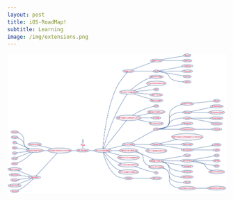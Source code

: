 ```yaml
---
layout: post
title: iOS-RoadMap!
subtitle: Learning
image: /img/extensions.png
---
```

![image](../img/iosRoadMap.png)




 



 












